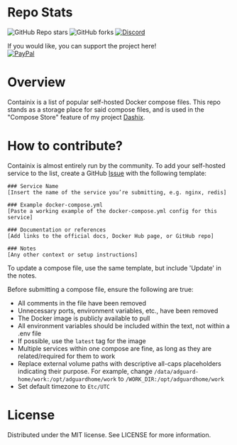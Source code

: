 # Repo Stats
![GitHub Repo stars](https://img.shields.io/github/stars/LukeGus/Containix?style=flat&label=Stars)
![GitHub forks](https://img.shields.io/github/forks/LukeGus/Containix?style=flat&label=Forks)
<a href="https://discord.gg/jVQGdvHDrf"><img alt="Discord" src="https://img.shields.io/discord/1347374268253470720"></a>

If you would like, you can support the project here!\
[![PayPal](https://img.shields.io/badge/PayPal-00457C?style=for-the-badge&logo=paypal&logoColor=white)](https://paypal.me/LukeGustafson803)

# Overview
Containix is a list of popular self-hosted Docker compose files. This repo stands as a storage place for said compose files, and is used in the "Compose Store" feature of my project [Dashix]("https://dashix.dev").

# How to contribute?

Containix is almost entirely run by the community. To add your self-hosted service to the list, create a GitHub [Issue]("https://github.com/LukeGus/Containix/issues") with the following template:
```
### Service Name
[Insert the name of the service you’re submitting, e.g. nginx, redis]

### Example docker-compose.yml
[Paste a working example of the docker-compose.yml config for this service]

### Documentation or references
[Add links to the official docs, Docker Hub page, or GitHub repo]

### Notes
[Any other context or setup instructions]
```
To update a compose file, use the same template, but include 'Update' in the notes.

Before submitting a compose file, ensure the following are true:
- All comments in the file have been removed
- Unnecessary ports, environment variables, etc., have been removed
- The Docker image is publicly available to pull
- All environment variables should be included within the text, not within a .env file
- If possible, use the `latest` tag for the image
- Multiple services within one compose are fine, as long as they are related/required for them to work
- Replace external volume paths with descriptive all-caps placeholders indicating their purpose. For example, change `/data/adguard-home/work:/opt/adguardhome/work` to `/WORK_DIR:/opt/adguardhome/work`
- Set default timezone to `Etc/UTC`

# License
Distributed under the MIT license. See LICENSE for more information.
